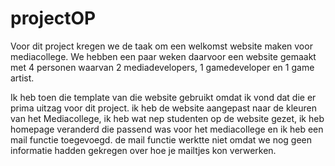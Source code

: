 # projectOP

Voor dit project kregen we de taak om een welkomst website maken voor mediacollege. We hebben een paar weken daarvoor een website gemaakt met 4 personen waarvan 2 mediadevelopers, 1 gamedeveloper en 1 game artist.  
  
Ik heb toen die template van die website gebruikt omdat ik vond dat die er prima uitzag voor dit project. ik heb de website aangepast naar de kleuren van het Mediacollege, ik heb wat nep studenten op de website gezet, ik heb homepage veranderd die passend was voor het mediacollege en ik heb een mail functie toegevoegd. de mail functie werktte niet omdat we nog geen informatie hadden gekregen over hoe je mailtjes kon verwerken.
